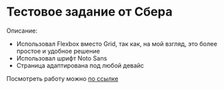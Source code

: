 # Тестовое задание от Сбера

Описание:

- Использовал Flexbox вместо Grid, так как, на мой взгляд, это более простое и удобное решение
- Использовал шрифт Noto Sans
- Страница адаптирована под любой девайс

Посмотреть работу можно [по ссылке](https://leosondi.github.io/Sber-test/)
